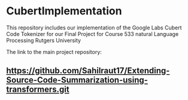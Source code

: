 # CubertImplementation

This repository includes our implementation of the Google Labs Cubert Code Tokenizer for our Final Project for Course 533 natural Language Processing Rutgers University

The link to the main project repository:

## https://github.com/Sahilraut17/Extending-Source-Code-Summarization-using-transformers.git
